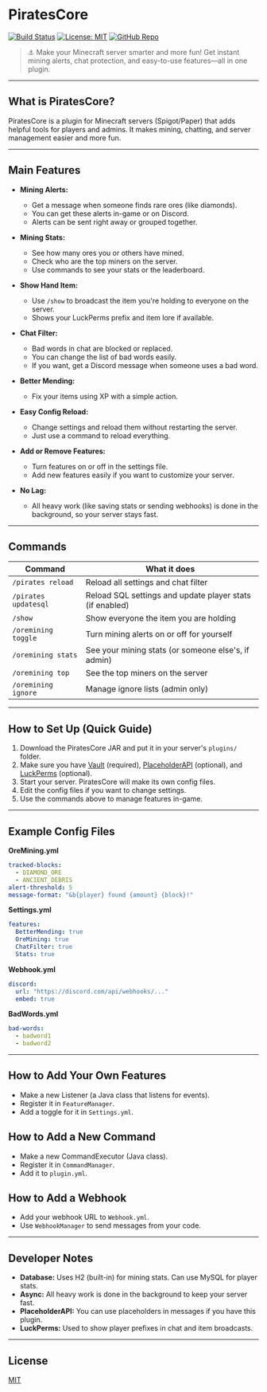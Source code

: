 # PiratesCore

[![Build Status](https://github.com/birajrai/PiratesCore/actions/workflows/maven.yml/badge.svg)](https://github.com/birajrai/PiratesCore/actions/workflows/maven.yml)
[![License: MIT](https://img.shields.io/badge/License-MIT-green.svg)](LICENSE)
[![GitHub Repo](https://img.shields.io/badge/GitHub-birajrai%2FPiratesCore-blue?logo=github)](https://github.com/birajrai/PiratesCore)

> ⚓️ Make your Minecraft server smarter and more fun! Get instant mining alerts, chat protection, and easy-to-use features—all in one plugin.

---

## What is PiratesCore?
PiratesCore is a plugin for Minecraft servers (Spigot/Paper) that adds helpful tools for players and admins. It makes mining, chatting, and server management easier and more fun.

---

## Main Features

- **Mining Alerts:**
  - Get a message when someone finds rare ores (like diamonds).
  - You can get these alerts in-game or on Discord.
  - Alerts can be sent right away or grouped together.

- **Mining Stats:**
  - See how many ores you or others have mined.
  - Check who are the top miners on the server.
  - Use commands to see your stats or the leaderboard.

- **Show Hand Item:**
  - Use `/show` to broadcast the item you're holding to everyone on the server.
  - Shows your LuckPerms prefix and item lore if available.

- **Chat Filter:**
  - Bad words in chat are blocked or replaced.
  - You can change the list of bad words easily.
  - If you want, get a Discord message when someone uses a bad word.

- **Better Mending:**
  - Fix your items using XP with a simple action.

- **Easy Config Reload:**
  - Change settings and reload them without restarting the server.
  - Just use a command to reload everything.

- **Add or Remove Features:**
  - Turn features on or off in the settings file.
  - Add new features easily if you want to customize your server.

- **No Lag:**
  - All heavy work (like saving stats or sending webhooks) is done in the background, so your server stays fast.

---

## Commands

| Command                | What it does                                              |
|------------------------|----------------------------------------------------------|
| `/pirates reload`      | Reload all settings and chat filter                      |
| `/pirates updatesql`   | Reload SQL settings and update player stats (if enabled) |
| `/show`                | Show everyone the item you are holding                   |
| `/oremining toggle`    | Turn mining alerts on or off for yourself                |
| `/oremining stats`     | See your mining stats (or someone else's, if admin)      |
| `/oremining top`       | See the top miners on the server                         |
| `/oremining ignore`    | Manage ignore lists (admin only)                         |

---

## How to Set Up (Quick Guide)
1. Download the PiratesCore JAR and put it in your server's `plugins/` folder.
2. Make sure you have [Vault](https://www.spigotmc.org/resources/vault.34315/) (required), [PlaceholderAPI](https://www.spigotmc.org/resources/placeholderapi.6245/) (optional), and [LuckPerms](https://luckperms.net/) (optional).
3. Start your server. PiratesCore will make its own config files.
4. Edit the config files if you want to change settings.
5. Use the commands above to manage features in-game.

---

## Example Config Files

**OreMining.yml**
```yaml
tracked-blocks:
  - DIAMOND_ORE
  - ANCIENT_DEBRIS
alert-threshold: 5
message-format: "&b{player} found {amount} {block}!"
```

**Settings.yml**
```yaml
features:
  BetterMending: true
  OreMining: true
  ChatFilter: true
  Stats: true
```

**Webhook.yml**
```yaml
discord:
  url: "https://discord.com/api/webhooks/..."
  embed: true
```

**BadWords.yml**
```yaml
bad-words:
  - badword1
  - badword2
```

---

## How to Add Your Own Features
- Make a new Listener (a Java class that listens for events).
- Register it in `FeatureManager`.
- Add a toggle for it in `Settings.yml`.

## How to Add a New Command
- Make a new CommandExecutor (Java class).
- Register it in `CommandManager`.
- Add it to `plugin.yml`.

## How to Add a Webhook
- Add your webhook URL to `Webhook.yml`.
- Use `WebhookManager` to send messages from your code.

---

## Developer Notes
- **Database:** Uses H2 (built-in) for mining stats. Can use MySQL for player stats.
- **Async:** All heavy work is done in the background to keep your server fast.
- **PlaceholderAPI:** You can use placeholders in messages if you have this plugin.
- **LuckPerms:** Used to show player prefixes in chat and item broadcasts.

---

## License
[MIT](LICENSE)
